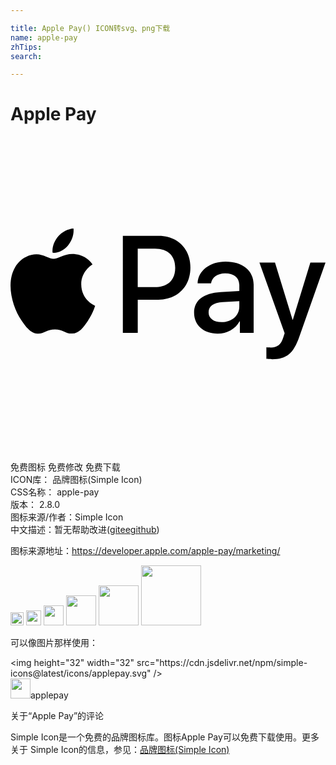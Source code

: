 ```yaml
---

title: Apple Pay() ICON转svg、png下载
name: apple-pay
zhTips: 
search: 

---
```


# Apple Pay  <small style="font-size: 60%;font-weight: 100"></small>

<div id="svg" class="svg-wrap">
<svg role="img" viewBox="0 0 24 24" xmlns="http://www.w3.org/2000/svg"><title>Apple Pay icon</title><path d="M4.388 8.284c-.282.337-.732.602-1.182.564-.056-.455.164-.938.422-1.237C3.91 7.265 4.402 7.02 4.8 7c.047.474-.136.938-.412 1.284zm.407.654c-.651-.038-1.21.375-1.518.375-.315 0-.788-.356-1.304-.346-.67.01-1.293.393-1.635 1.005C-.366 11.194.155 13.005.834 14c.333.493.732 1.033 1.257 1.014.496-.019.693-.327 1.293-.327.605 0 .778.327 1.304.318.543-.01.885-.493 1.218-.986.38-.56.535-1.104.544-1.133-.01-.01-1.05-.412-1.06-1.625-.009-1.015.82-1.498.858-1.526-.468-.702-1.2-.778-1.453-.797zM8.56 7.564v7.389h1.135v-2.526h1.57c1.434 0 2.442-.996 2.442-2.436 0-1.441-.989-2.427-2.404-2.427H8.559zm1.135.967h1.308c.984 0 1.546.53 1.546 1.464 0 .934-.562 1.47-1.551 1.47H9.694V8.53zm6.084 6.478c.713 0 1.374-.364 1.674-.943h.023v.887h1.05v-3.678c0-1.066-.844-1.754-2.142-1.754-1.205 0-2.095.697-2.128 1.654h1.022c.084-.455.501-.753 1.073-.753.694 0 1.083.327 1.083.929v.407l-1.416.086c-1.317.08-2.03.625-2.03 1.573 0 .957.736 1.592 1.791 1.592zm.305-.876c-.605 0-.99-.294-.99-.744 0-.465.371-.735 1.079-.778l1.26-.08v.417c0 .692-.58 1.185-1.35 1.185zm3.844 2.83c1.106 0 1.626-.427 2.08-1.721L24 9.592h-1.153l-1.336 4.365h-.023l-1.336-4.365h-1.186l1.921 5.38-.103.327c-.173.554-.454.767-.956.767-.089 0-.262-.01-.333-.019v.887c.066.019.347.028.432.028z"/></svg>
</div>
<detail full-name='apple-pay'></detail>

<div class="detail-page">
<p>
<span><span class="badge-success badge">免费图标</span> <span class="badge-success badge">免费修改</span>  <span class="badge-success badge">免费下载</span> </span>
<br/>
<span>
ICON库：
<span class="badge-secondary badge">品牌图标(Simple Icon)</span> 
</span>
<br/>
<span>
CSS名称：
<span class="badge-secondary badge">apple-pay</span> 
</span>

<br/>
<span>
版本：
<span class="badge-secondary badge">2.8.0</span> 
</span>
<br/>
<span>图标来源/作者：<span class="badge-light badge">Simple Icon</span></span> 
<br/>
<span class="zh-detail">中文描述：暂无<span class="help-link"><span>帮助改进</span>(<a href="https://gitee.com/liuwave/icon-helper/edit/master/json/brands/apple-pay.json" target="_blank" rel="noopener noreferrer">gitee</a><a href="https://github.com/liuwave/icon-helper/edit/master/json/brands/apple-pay.json" target="_blank" rel="noopener noreferrer">github</a></span>)</span><br/>
</p>
</div><div class="description description alert alert-light"><p>图标来源地址：<a href="https://developer.apple.com/apple-pay/marketing/" target="_blank" rel="noopener noreferrer">https://developer.apple.com/apple-pay/marketing/</a></p></div>
<div class="alert alert-dark">
<img height="21" width="21" src="https://cdn.jsdelivr.net/npm/simple-icons@latest/icons/applepay.svg" />
<img height="24" width="24" src="https://cdn.jsdelivr.net/npm/simple-icons@latest/icons/applepay.svg" />
<img height="32" width="32" src="https://cdn.jsdelivr.net/npm/simple-icons@latest/icons/applepay.svg" />
<img height="48" width="48" src="https://cdn.jsdelivr.net/npm/simple-icons@latest/icons/applepay.svg" />
<img height="64" width="64" src="https://cdn.jsdelivr.net/npm/simple-icons@latest/icons/applepay.svg" />
<img height="96" width="96" src="https://cdn.jsdelivr.net/npm/simple-icons@latest/icons/applepay.svg" />

</div>
<div>
  <p>可以像图片那样使用：    
  </p>
  <div class="alert alert-primary" style="font-size: 14px">
    &lt;img height="32" width="32" src="https://cdn.jsdelivr.net/npm/simple-icons@latest/icons/applepay.svg" /&gt;
    <copy-btn content='<img height="32" width="32" src="https://cdn.jsdelivr.net/npm/simple-icons@latest/icons/applepay.svg" />'></copy-btn>
  </div>
  <div class="alert alert-secondary">
    <img height="32" width="32" src="https://cdn.jsdelivr.net/npm/simple-icons@latest/icons/applepay.svg" />applepay
    <copy-btn content="applepay" btn-title="复制图标名称"></copy-btn>
  </div>
</div>

<Vssue title="关于“Apple Pay”的评论" >关于“Apple Pay”的评论</Vssue>


<div><p>Simple Icon是一个免费的品牌图标库。图标Apple Pay可以免费下载使用。更多关于  Simple Icon的信息，参见：<a target="_blank" href="https://iconhelper.cn/brands.html">品牌图标(Simple Icon)</a>
</p></div>
